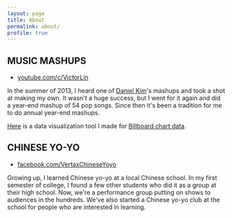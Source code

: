 ```yaml
---
layout: page
title: About
permalink: about/
profile: true
---
```


## MUSIC MASHUPS

- [youtube.com/c/VictorLin](https://youtube.com/c/VictorLin)

In the summer of 2013, I heard one of [Daniel Kim](https://www.youtube.com/user/kimaginati0n)'s mashups and took a shot at making my own. It wasn't a huge success, but I went for it again and did a year-end mashup of 54 pop songs. Since then it's been a tradition for me to do annual year-end mashups.

[Here](/billboard-vis) is a data visualization tool I made for [Billboard chart data](http://www.billboard.com/charts/hot-100).

## CHINESE YO-YO

- [facebook.com/VertaxChineseYoyo](http://facebook.com/VertaxChineseYoyo/)

Growing up, I learned Chinese yo-yo at a local Chinese school. In my first semester of college, I found a few other students who did it as a group at their high school. Now, we're a performance group putting on shows to audiences in the hundreds. We've also started a Chinese yo-yo club at the school for people who are interested in learning.
